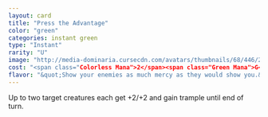 ```yaml
---
layout: card
title: "Press the Advantage"
color: "green"
categories: instant green
type: "Instant"
rarity: "U"
image: "http://media-dominaria.cursecdn.com/avatars/thumbnails/68/446/200/283/635618591757202234.png"
cost: "<span class="Colorless Mana">2</span><span class="Green Mana">G</span><span class="Green Mana">G</span>"
flavor: "&quot;Show your enemies as much mercy as they would show you.&quot;"
---
```


Up to two target creatures each get +2/+2 and gain trample until end of turn.
